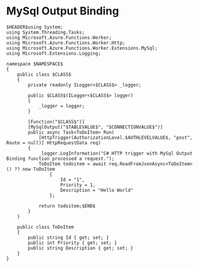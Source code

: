 ﻿---
guid: 498df640-7a56-4006-b8f1-11acd9023b56
type: File
reformat: True
shortenReferences: True
categories: [Azure]
image: AzureFunctionsTrigger
customProperties: Extension=cs, FileName=MySqlOutputBinding, ValidateFileName=True
scopes: InAzureFunctionsCSharpProject;MustUseAzureFunctionsIsolatedWorker
uitag: Azure Function Trigger
parameterOrder: (HEADER), (NAMESPACE), (CLASS), AUTHLEVELVALUE, TABLEVALUE, (CONNECTIONVALUE)
HEADER-expression: fileheader()
NAMESPACE-expression: fileDefaultNamespace()
CLASS-expression: getAlphaNumericFileNameWithoutExtension()
AUTHLEVELVALUE-expression: list("Function,Anonymous,User,System,Admin")
TABLEVALUE-expression: constant("table1")
CONNECTIONVALUE-expression: constant("")
---

# MySql Output Binding

```
$HEADER$using System;
using System.Threading.Tasks;
using Microsoft.Azure.Functions.Worker;
using Microsoft.Azure.Functions.Worker.Http;
using Microsoft.Azure.Functions.Worker.Extensions.MySql;
using Microsoft.Extensions.Logging;

namespace $NAMESPACE$
{
    public class $CLASS$
    {
        private readonly ILogger<$CLASS$> _logger;

        public $CLASS$(ILogger<$CLASS$> logger)
        {
            _logger = logger;
        }

        [Function("$CLASS$")]
        [MySqlOutput("$TABLEVALUE$", "$CONNECTIONVALUE$")]
        public async Task<ToDoItem> Run(
            [HttpTrigger(AuthorizationLevel.$AUTHLEVELVALUE$, "post", Route = null)] HttpRequestData req)
        {
            _logger.LogInformation("C# HTTP trigger with MySql Output Binding function processed a request.");
            ToDoItem todoitem = await req.ReadFromJsonAsync<ToDoItem>() ?? new ToDoItem
                {
                    Id = "1",
                    Priority = 1,
                    Description = "Hello World"
                };

            return todoitem;$END$
        }
    }

    public class ToDoItem
    {
        public string Id { get; set; }
        public int Priority { get; set; }
        public string Description { get; set; }
    }
}
```